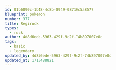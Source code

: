 ```yaml
---
id: 01b6890c-1b48-4c8b-8949-08710c5a8577
blueprint: pokemon
number: 377
title: Regirock
types:
  - rock
author: 4d8d6ede-5963-429f-9c2f-74b897007e0c
tags:
  - basic
  - legendary
updated_by: 4d8d6ede-5963-429f-9c2f-74b897007e0c
updated_at: 1716488821
---
```

